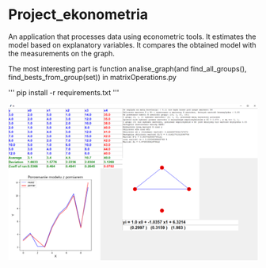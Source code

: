 # Project_ekonometria
An application that processes data using econometric tools. It estimates the model based on explanatory variables. It compares the obtained model with the measurements on the graph. 

The most interesting part is function analise_graph(and find_all_groups(), find_bests_from_group(set)) in matrixOperations.py 

'''
pip install -r requirements.txt
'''

![alt text](https://github.com/kakliniew/Project_ekonometria/blob/master/Screenshot.png?raw=true)
